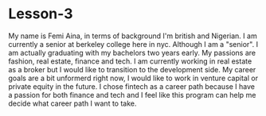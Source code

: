 # Lesson-3
My name is Femi Aina, in terms of background I'm british and Nigerian. I am currently a senior at berkeley college here in nyc. Although I am a "senior". I am actually graduating with my bachelors two years early. My passions are fashion, real estate, finance and tech. I am currently working in real estate as a broker but I would like to transition to the development side.
My career goals are a bit unformerd right now, I would like to work in venture capital or private equity in the future.
I chose fintech as a career path because I have a passion for both finance and tech and I feel like this program can help me decide what career path I want to take.